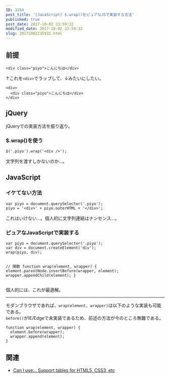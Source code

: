 ```yaml
---
ID: 3294
post_title: '[JavaScript] $.wrap()をピュアなJSで実装する方法'
published: true
post_date: 2017-10-02 23:59:32
modified_date: 2017-10-02 23:59:32
slug: 20171002235932.html
---
```

<h2>前提</h2>
<pre><code class="language-html">&lt;div class="piyo"&gt;こんにちは&lt;/div&gt;
</code></pre>
<p>↑これを<code>&lt;div&gt;</code>でラップして、↓みたいにしたい。</p>
<pre><code class="language-html">&lt;div&gt;
  &lt;div class="piyo"&gt;こんにちは&lt;/div&gt;
&lt;/div&gt;
</code></pre>
<p><!--more--></p>
<h2>jQuery</h2>
<p>jQueryでの実装方法を振り返り。</p>
<h3>$.wrap()を使う</h3>
<pre><code class="language-js">$('.piyo').wrap('&lt;div /&gt;');
</code></pre>
<p>文字列を渡すしかないのか…。</p>
<h2>JavaScript</h2>
<h3>イケてない方法</h3>
<pre><code class="language-js">var piyo = document.querySelector('.piyo');
piyo = '&lt;div&gt;' + piyo.outerHTML + '&lt;/div&gt;';
</code></pre>
<p>これはいけない…。個人的に文字列連結はナンセンス…。</p>
<h3>ピュアなJavaScriptで実装する</h3>
<pre><code class="language-js">var piyo = document.querySelector('.piyo');
var div = document.createElement('div');
wrap(piyo, div);

// 関数
function wrap(element, wrapper) {
  element.parentNode.insertBefore(wrapper, element);
  wrapper.appendChild(element);
}
</code></pre>
<p>個人的には、これが最適解。</p>
<hr />
<p>モダンブラウザであれば、<code>wrap(element, wrapper)</code>は以下のような実装も可能である。<br />
<code>before()</code>がIE/Edgeで未実装であるため、前述の方法が今のところ無難である。</p>
<pre><code class="language-js">function wrap(element, wrapper) {
  element.before(wrapper);
  wrapper.append(element);
}
</code></pre>
<h2>関連</h2>
<ul>
<li><a href="http://caniuse.com/#feat=dom-manip-convenience">Can I use… Support tables for HTML5, CSS3, etc</a></li>
</ul>